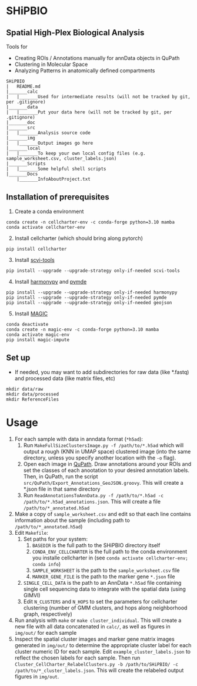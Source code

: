 # SHiPBIO
## Spatial High-Plex Biological Analysis

Tools for 

* Creating ROIs / Annotations manually for annData objects in QuPath
* Clustering in Molecular Space
* Analyzing Patterns in anatomically defined compartments

```
SHiPBIO
|	README.md
|_______calc
|	|_______Used for intermediate results (will not be tracked by git, per .gitignore)
|_______data
|	|_______Put your data here (will not be tracked by git, per .gitignore)
|_______doc
|_______src
|	|_______Analysis source code
|_______img
|	|_______Output images go here
|_______local
|	|_______To keep your own local config files (e.g. sample_worksheet.csv, cluster_labels.json)
|_______Scripts
|	|_______Some helpful shell scripts
|_______Docs
	|_______InfoAboutProject.txt
```

## Installation of prerequisites
1. Create a conda environment
```
conda create -n cellcharter-env -c conda-forge python=3.10 mamba
conda activate cellcharter-env
```
2. Install cellcharter (which should bring along pytorch)
```
pip install cellcharter
```
3. Install [scvi-tools](https://scvi-tools.org/)
```
pip install --upgrade --upgrade-strategy only-if-needed scvi-tools
```
4. Install [harmonypy](https://github.com/slowkow/harmonypy) and [pymde](https://pymde.org/)
```
pip install --upgrade --upgrade-strategy only-if-needed harmonypy
pip install --upgrade --upgrade-strategy only-if-needed pymde
pip install --upgrade --upgrade-strategy only-if-needed geojson
```
5. Install [MAGIC](https://github.com/KrishnaswamyLab/MAGIC)
```
conda deactivate
conda create -n magic-env -c conda-forge python=3.10 mamba
conda activate magic-env
pip install magic-impute
```

## Set up
* If needed, you may want to add subdirectories for raw data (like *.fastq) and processed data (like matrix files, etc)
```
mkdir data/raw
mkdir data/processed
mkdir ReferenceFiles
```

# Usage
1. For each sample with data in anndata format (`*h5ad`):
   1. Run `MakeFullSizeClustersImage.py -f /path/to/*.h5ad` which will output a rough (KNN in UMAP space) clustered image (into the same directory, unless you specify another location with the `-o` flag).
   2. Open each image in [QuPath](https://qupath.github.io/). Draw annotations around your ROIs and set the classes of each anootation to your desired annotation labels. Then, in QuPath, run the script `src/QuPath/Export_Annotations_GeoJSON.groovy`. This will create a *.json file in that same directory
   3. Run `ReadAnnotationsToAnnData.py -f /path/to/*.h5ad -c /path/to/*.h5ad_annotations.json`.  This will create a file `/path/to/*_annotated.h5ad`
2. Make a copy of `sample_worksheet.csv` and edit so that each line contains information about the sample (including path to `/path/to/*_annotated.h5ad`)
3. Edit `Makefile`:
   1. Set paths for your system:
      1. `BASEDIR` is the full path to the SHiPBIO directory itself
      2. `CONDA_ENV_CELLCHARTER` is the full path to the conda environment you installe cellcharter in (see `conda activate cellcharter-env; conda info`)
      3. `SAMPLE_WORKSHEET` is the path to the `sample_worksheet.csv` file
      4. `MARKER_GENE_FILE` is the path to the marker gene `*.json` file
   2. `SINGLE_CELL_DATA` is the path to an AnnData `*.h5ad` file containing single cell sequencing data to integrate with the spatial data (using GIMVI)
   3. Edit `N_CLUSTERS` and `N_HOPS` to set the parameters for cellcharter clustering (number of GMM clusters, and hops along neighborhood graph, respectively)
4. Run analysis with `make` or `make cluster_individual`. This will create a new file with all data concatenated in `calc/`, as well as figures in `img/out/` for each sample
5. Inspect the spatial cluster images and marker gene matrix images generated in `img/out/` to determine the appropriate cluster label for each cluster numeric ID for each sample.  Edit `example_cluster_labels.json` to reflect the chosen labels for each sample. Then run `Cluster_CellCharter_RelabelClusters.py -b /path/to/SHiPBIO/ -c /path/to/*_cluster_labels.json`.  This will create the relabeled output figures in `img/out`.